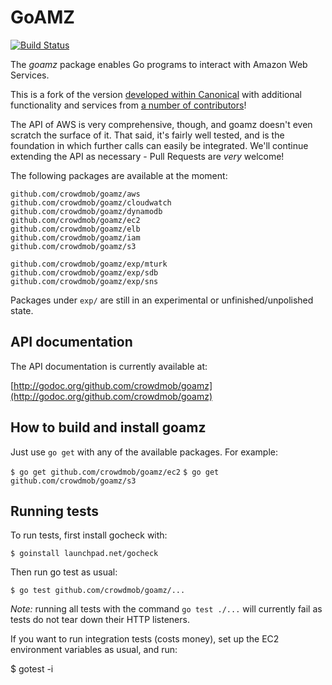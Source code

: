 # GoAMZ

[![Build Status](https://travis-ci.org/crowdmob/goamz.png?branch=master)](https://travis-ci.org/crowdmob/goamz)

The _goamz_ package enables Go programs to interact with Amazon Web Services.

This is a fork of the version [developed within Canonical](https://wiki.ubuntu.com/goamz) with additional functionality and services from [a number of contributors](https://github.com/crowdmob/goamz/contributors)!

The API of AWS is very comprehensive, though, and goamz doesn't even scratch the surface of it. That said, it's fairly well tested, and is the foundation in which further calls can easily be integrated. We'll continue extending the API as necessary - Pull Requests are _very_ welcome!

The following packages are available at the moment:

```
github.com/crowdmob/goamz/aws
github.com/crowdmob/goamz/cloudwatch
github.com/crowdmob/goamz/dynamodb
github.com/crowdmob/goamz/ec2
github.com/crowdmob/goamz/elb
github.com/crowdmob/goamz/iam
github.com/crowdmob/goamz/s3

github.com/crowdmob/goamz/exp/mturk
github.com/crowdmob/goamz/exp/sdb
github.com/crowdmob/goamz/exp/sns
```

Packages under `exp/` are still in an experimental or unfinished/unpolished state.

## API documentation

The API documentation is currently available at:

[http://godoc.org/github.com/crowdmob/goamz](http://godoc.org/github.com/crowdmob/goamz)

## How to build and install goamz

Just use `go get` with any of the available packages. For example:

`$ go get github.com/crowdmob/goamz/ec2`
`$ go get github.com/crowdmob/goamz/s3`

## Running tests

To run tests, first install gocheck with:

`$ goinstall launchpad.net/gocheck`

Then run go test as usual:

`$ go test github.com/crowdmob/goamz/...`

_Note:_ running all tests with the command `go test ./...` will currently fail as tests do not tear down their HTTP listeners.

If you want to run integration tests (costs money), set up the EC2 environment variables as usual, and run:

$ gotest -i
